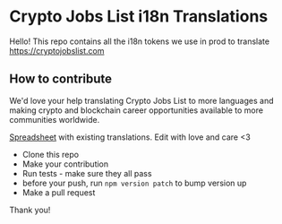# Crypto Jobs List i18n Translations

Hello! This repo contains all the i18n tokens we use in prod to translate https://cryptojobslist.com


## How to contribute

We'd love your help translating Crypto Jobs List to more languages and making crypto and blockchain career opportunities available to more communities worldwide.

[Spreadsheet](https://docs.google.com/spreadsheets/d/1bIgFwJOXaLXfAIfRHdysLAS-BBeI5TgXZ-53wagbEvI/edit#gid=0) with existing translations. Edit with love and care <3

- Clone this repo
- Make your contribution
- Run tests - make sure they all pass
- before your push, run `npm version patch` to bump version up
- Make a pull request

Thank you!
